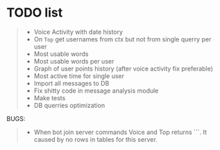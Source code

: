 # TODO list
> - Voice Activity with date history
> - On `Top` get usernames from ctx but not from single querry per user
> - Most usable words
> - Most usable words per user
> - Graph of user points history (after voice activity fix preferable)
> - Most active time for single user
> - Import all messages to DB
> - Fix shitty code in message analysis module
> - Make tests
> - DB querries optimization

BUGS:
> - When bot join server commands Voice and Top returns ```. It caused by no rows in tables for this server.
